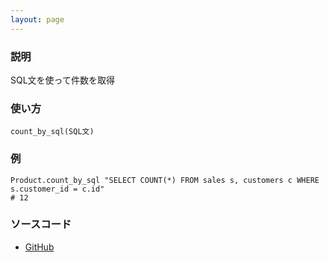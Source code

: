 ```yaml
---
layout: page
---
```

### 説明
SQL文を使って件数を取得

### 使い方
    count_by_sql(SQL文)

### 例
    Product.count_by_sql "SELECT COUNT(*) FROM sales s, customers c WHERE s.customer_id = c.id"
    # 12

### ソースコード
* [GitHub](https://github.com/rails/rails/blob/f33d52c95217212cbacc8d5e44b5a8e3cdc6f5b3/activerecord/lib/active_record/querying.rb#L78)